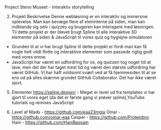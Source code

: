 Project Steno Museet - Interaktiv storytelling

2. Projekt Beskrivelse
Denne webløsning er en interaktiv og immersive oplevelse. Man kan bevæge flere af elemnterne på siden, man kan indblande sig selv i quizzes og brugeren kan interagere med løsningen. Til dette projekt er der blevet brugt Spline til alle interaktive 3D elementer på siden & JavaScript til vores quiz og hygiejne simulatoren
- Grunden til at vi har brugt Spline til dette projekt er fordi man kan få nogle helt vildt flotte og interaktive elementer som passede rigtig godt med vores emne. 
- JavaScript har været en udfordring for os, og quizzen tog noget tid at lave, men det der har taget mest tid og været den største udfordring har været GitHub. Vi har haft voldsomt svært ved at få hjemmesiden til at se ens ud på alles skærme grundet GitHub Collaborator. Det har ikke været sjovt.

5. Elementer 
https://spline.design/ - Meget er lavet ud fra templates vi har gjort til vores eget (da det er første gang vi prøver spline),YouTube tutorials og remixes
JavaScript


6. Lavet af
Mads - https://github.com/eaa23mgja
Omar - https://github.com/omar-eaa
Casper - https://github.com/Proteinbro
Hani - https://github.com/HaniBassam


